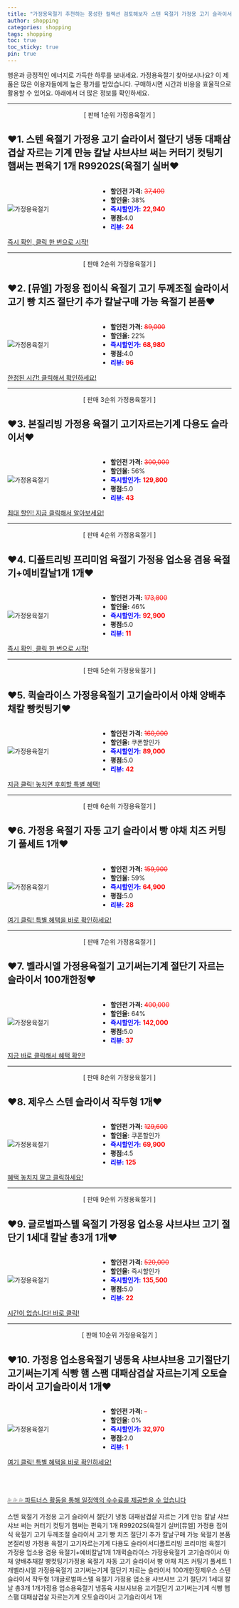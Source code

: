 ```yaml
---
title: "가정용육절기 추천하는 풍성한 컬렉션 검토해보자 스텐 육절기 가정용 고기 슬라이서"
author: shopping
categories: shopping
tags: shopping
toc: true
toc_sticky: true
pin: true
---
```

행운과 긍정적인 에너지로 가득한 하루를 보내세요. 가정용육절기 찾아보시나요? 이 제품은 많은 이용자들에게 높은 평가를 받았습니다. 구매하시면 시간과 비용을 효율적으로 활용할 수 있어요. 아래에서 더 많은 정보를 확인하세요.

---
<p class="toplist" style="margin: 0 auto; display: block; width: fit-content;">[ 판매 1순위 가정용육절기 ]</p>

<h2><strong>❤️1. 스텐 육절기 가정용 고기 슬라이서 절단기 냉동 대패삼겹살 자르는 기계 만능 칼날 샤브샤브 써는 커터기 컷팅기 햄써는 편육기 1개 R99202S(육절기 실버❤️</strong></h2>

<div style="display: flex; align-items: center;">
    <div style="flex: 0.4;">
        <img src="https://thumbnail6.coupangcdn.com/thumbnails/remote/230x230ex/image/vendor_inventory/4157/bee9a258873be00f7fb99df84420e32a5adbac16fb25035e132292da2c2e.jpg" alt="가정용육절기" style="max-width: 100%;">
    </div>
    <div style="flex: 0.6; margin-left: 10px;">
        <ul>
            <li><strong>할인전 가격:</strong> <del style="color: red;">37,400</del></li>
            <li><strong>할인율:</strong> 38%</li>
            <li><span style='color:blue'><strong>즉시할인가:</strong></span> <span style='color:red'><strong>22,940</strong></span></li>
            <li><strong>평점:</strong>4.0</li>
            <li><span style='color:blue'><strong>리뷰:</strong></span> <span style='color:red'><strong>24</strong></span></li>
        </ul>
    </div>
</div>
<div class="center">
    <a href="https://William4Davisa.github.io?lptag=AF9450613&subid=githubio&pageKey=7764404164&traceid=V0-153&itemId=20945422556&vendorItemId=88011677943" class="myButton">
        즉시 확인, 클릭 한 번으로 시작!
    </a>
</div>


---
<p class="toplist" style="margin: 0 auto; display: block; width: fit-content;">[ 판매 2순위 가정용육절기 ]</p>

<h2><strong>❤️2. [뮤엘] 가정용 접이식 육절기 고기 두께조절 슬라이서 고기 빵 치즈 절단기 추가 칼날구매 가능 육절기 본품❤️</strong></h2>

<div style="display: flex; align-items: center;">
    <div style="flex: 0.4;">
        <img src="https://thumbnail9.coupangcdn.com/thumbnails/remote/230x230ex/image/vendor_inventory/821a/a1f7983dd13666295c9a332e523640ea933b2fbbfb3089e232abe5cc42f3.jpg" alt="가정용육절기" style="max-width: 100%;">
    </div>
    <div style="flex: 0.6; margin-left: 10px;">
        <ul>
            <li><strong>할인전 가격:</strong> <del style="color: red;">89,000</del></li>
            <li><strong>할인율:</strong> 22%</li>
            <li><span style='color:blue'><strong>즉시할인가:</strong></span> <span style='color:red'><strong>68,980</strong></span></li>
            <li><strong>평점:</strong>4.0</li>
            <li><span style='color:blue'><strong>리뷰:</strong></span> <span style='color:red'><strong>96</strong></span></li>
        </ul>
    </div>
</div>
<div class="center">
    <a href="https://William4Davisa.github.io?lptag=AF9450613&subid=githubio&pageKey=7675722295&traceid=V0-153&itemId=20488493103&vendorItemId=87343626625" class="myButton">
        한정된 시간! 클릭해서 확인하세요!
    </a>
</div>


---
<p class="toplist" style="margin: 0 auto; display: block; width: fit-content;">[ 판매 3순위 가정용육절기 ]</p>

<h2><strong>❤️3. 본질리빙 가정용 육절기 고기자르는기계 다용도 슬라이서❤️</strong></h2>

<div style="display: flex; align-items: center;">
    <div style="flex: 0.4;">
        <img src="https://thumbnail6.coupangcdn.com/thumbnails/remote/230x230ex/image/vendor_inventory/2c77/fac17ca8e3c679e427f06a71b5e66ca2ba7d19a81afaef3536e9787c5c90.png" alt="가정용육절기" style="max-width: 100%;">
    </div>
    <div style="flex: 0.6; margin-left: 10px;">
        <ul>
            <li><strong>할인전 가격:</strong> <del style="color: red;">300,000</del></li>
            <li><strong>할인율:</strong> 56%</li>
            <li><span style='color:blue'><strong>즉시할인가:</strong></span> <span style='color:red'><strong>129,800</strong></span></li>
            <li><strong>평점:</strong>5.0</li>
            <li><span style='color:blue'><strong>리뷰:</strong></span> <span style='color:red'><strong>43</strong></span></li>
        </ul>
    </div>
</div>
<div class="center">
    <a href="https://William4Davisa.github.io?lptag=AF9450613&subid=githubio&pageKey=7914994740&traceid=V0-153&itemId=21727256319&vendorItemId=88776456666" class="myButton">
        최대 할인! 지금 클릭해서 알아보세요!
    </a>
</div>


---
<p class="toplist" style="margin: 0 auto; display: block; width: fit-content;">[ 판매 4순위 가정용육절기 ]</p>

<h2><strong>❤️4. 디폴트리빙 프리미엄 육절기 가정용 업소용 겸용 육절기+예비칼날1개 1개❤️</strong></h2>

<div style="display: flex; align-items: center;">
    <div style="flex: 0.4;">
        <img src="https://thumbnail8.coupangcdn.com/thumbnails/remote/230x230ex/image/vendor_inventory/9067/60ce941cd381a930a22686dc2f5f4dc2ed6de5c898edee77753290a7cf2b.png" alt="가정용육절기" style="max-width: 100%;">
    </div>
    <div style="flex: 0.6; margin-left: 10px;">
        <ul>
            <li><strong>할인전 가격:</strong> <del style="color: red;">173,800</del></li>
            <li><strong>할인율:</strong> 46%</li>
            <li><span style='color:blue'><strong>즉시할인가:</strong></span> <span style='color:red'><strong>92,900</strong></span></li>
            <li><strong>평점:</strong>5.0</li>
            <li><span style='color:blue'><strong>리뷰:</strong></span> <span style='color:red'><strong>11</strong></span></li>
        </ul>
    </div>
</div>
<div class="center">
    <a href="https://William4Davisa.github.io?lptag=AF9450613&subid=githubio&pageKey=7849962835&traceid=V0-153&itemId=21393586655&vendorItemId=88450269641" class="myButton">
        즉시 확인, 클릭 한 번으로 시작!
    </a>
</div>


---
<p class="toplist" style="margin: 0 auto; display: block; width: fit-content;">[ 판매 5순위 가정용육절기 ]</p>

<h2><strong>❤️5. 퀵슬라이스 가정용육절기 고기슬라이서 야채 양배추채칼 빵컷팅기❤️</strong></h2>

<div style="display: flex; align-items: center;">
    <div style="flex: 0.4;">
        <img src="https://thumbnail9.coupangcdn.com/thumbnails/remote/230x230ex/image/vendor_inventory/b0d1/c3c870a53e190f3e9e5be9f37987db94b2a51db4b3b078ee7acb7768df7e.png" alt="가정용육절기" style="max-width: 100%;">
    </div>
    <div style="flex: 0.6; margin-left: 10px;">
        <ul>
            <li><strong>할인전 가격:</strong> <del style="color: red;">160,000</del></li>
            <li><strong>할인율:</strong> 쿠폰할인가</li>
            <li><span style='color:blue'><strong>즉시할인가:</strong></span> <span style='color:red'><strong>89,000</strong></span></li>
            <li><strong>평점:</strong>5.0</li>
            <li><span style='color:blue'><strong>리뷰:</strong></span> <span style='color:red'><strong>42</strong></span></li>
        </ul>
    </div>
</div>
<div class="center">
    <a href="https://William4Davisa.github.io?lptag=AF9450613&subid=githubio&pageKey=7905664056&traceid=V0-153&itemId=21678713999&vendorItemId=88728874147" class="myButton">
        지금 클릭! 놓치면 후회할 특별 혜택!
    </a>
</div>


---
<p class="toplist" style="margin: 0 auto; display: block; width: fit-content;">[ 판매 6순위 가정용육절기 ]</p>

<h2><strong>❤️6. 가정용 육절기 자동 고기 슬라이서 빵 야채 치즈 커팅기 풀세트 1개❤️</strong></h2>

<div style="display: flex; align-items: center;">
    <div style="flex: 0.4;">
        <img src="https://thumbnail8.coupangcdn.com/thumbnails/remote/230x230ex/image/vendor_inventory/2386/c6c97db04a4af1fc94f8488aa997bc071c84edcb23e73b45935296ded328.jpg" alt="가정용육절기" style="max-width: 100%;">
    </div>
    <div style="flex: 0.6; margin-left: 10px;">
        <ul>
            <li><strong>할인전 가격:</strong> <del style="color: red;">159,900</del></li>
            <li><strong>할인율:</strong> 59%</li>
            <li><span style='color:blue'><strong>즉시할인가:</strong></span> <span style='color:red'><strong>64,900</strong></span></li>
            <li><strong>평점:</strong>5.0</li>
            <li><span style='color:blue'><strong>리뷰:</strong></span> <span style='color:red'><strong>28</strong></span></li>
        </ul>
    </div>
</div>
<div class="center">
    <a href="https://William4Davisa.github.io?lptag=AF9450613&subid=githubio&pageKey=7114380894&traceid=V0-153&itemId=17794777943&vendorItemId=84958855032" class="myButton">
        여기 클릭! 특별 혜택을 바로 확인하세요!
    </a>
</div>


---
<p class="toplist" style="margin: 0 auto; display: block; width: fit-content;">[ 판매 7순위 가정용육절기 ]</p>

<h2><strong>❤️7. 벨라시엘 가정용육절기 고기써는기계 절단기 자르는 슬라이서 100개한정❤️</strong></h2>

<div style="display: flex; align-items: center;">
    <div style="flex: 0.4;">
        <img src="https://thumbnail8.coupangcdn.com/thumbnails/remote/230x230ex/image/vendor_inventory/32a2/fb418083f01e2ad9b5510b194cf0bb0d18da3d5bd7ed21dce74755952acc.png" alt="가정용육절기" style="max-width: 100%;">
    </div>
    <div style="flex: 0.6; margin-left: 10px;">
        <ul>
            <li><strong>할인전 가격:</strong> <del style="color: red;">400,000</del></li>
            <li><strong>할인율:</strong> 64%</li>
            <li><span style='color:blue'><strong>즉시할인가:</strong></span> <span style='color:red'><strong>142,000</strong></span></li>
            <li><strong>평점:</strong>5.0</li>
            <li><span style='color:blue'><strong>리뷰:</strong></span> <span style='color:red'><strong>37</strong></span></li>
        </ul>
    </div>
</div>
<div class="center">
    <a href="https://William4Davisa.github.io?lptag=AF9450613&subid=githubio&pageKey=7858631923&traceid=V0-153&itemId=21439220318&vendorItemId=88493870278" class="myButton">
        지금 바로 클릭해서 혜택 확인!
    </a>
</div>


---
<p class="toplist" style="margin: 0 auto; display: block; width: fit-content;">[ 판매 8순위 가정용육절기 ]</p>

<h2><strong>❤️8. 제우스 스텐 슬라이서 작두형 1개❤️</strong></h2>

<div style="display: flex; align-items: center;">
    <div style="flex: 0.4;">
        <img src="https://thumbnail7.coupangcdn.com/thumbnails/remote/230x230ex/image/retail/images/2020/08/11/15/6/2655a503-88dc-410c-93f7-78194e437683.jpg" alt="가정용육절기" style="max-width: 100%;">
    </div>
    <div style="flex: 0.6; margin-left: 10px;">
        <ul>
            <li><strong>할인전 가격:</strong> <del style="color: red;">129,600</del></li>
            <li><strong>할인율:</strong> 쿠폰할인가</li>
            <li><span style='color:blue'><strong>즉시할인가:</strong></span> <span style='color:red'><strong>69,900</strong></span></li>
            <li><strong>평점:</strong>4.5</li>
            <li><span style='color:blue'><strong>리뷰:</strong></span> <span style='color:red'><strong>125</strong></span></li>
        </ul>
    </div>
</div>
<div class="center">
    <a href="https://William4Davisa.github.io?lptag=AF9450613&subid=githubio&pageKey=1973394465&traceid=V0-153&itemId=3356538053&vendorItemId=71343292756" class="myButton">
        혜택 놓치지 말고 클릭하세요!
    </a>
</div>


---
<p class="toplist" style="margin: 0 auto; display: block; width: fit-content;">[ 판매 9순위 가정용육절기 ]</p>

<h2><strong>❤️9. 글로벌파스텔 육절기 가정용 업소용 샤브샤브 고기 절단기 1세대 칼날 총3개 1개❤️</strong></h2>

<div style="display: flex; align-items: center;">
    <div style="flex: 0.4;">
        <img src="https://thumbnail9.coupangcdn.com/thumbnails/remote/230x230ex/image/vendor_inventory/3539/4371188d179aa573ca9a31c4e5692fd86f0cc0928489c35d95f35b10ec7d.jpg" alt="가정용육절기" style="max-width: 100%;">
    </div>
    <div style="flex: 0.6; margin-left: 10px;">
        <ul>
            <li><strong>할인전 가격:</strong> <del style="color: red;">520,000</del></li>
            <li><strong>할인율:</strong> 즉시할인가</li>
            <li><span style='color:blue'><strong>즉시할인가:</strong></span> <span style='color:red'><strong>135,500</strong></span></li>
            <li><strong>평점:</strong>5.0</li>
            <li><span style='color:blue'><strong>리뷰:</strong></span> <span style='color:red'><strong>22</strong></span></li>
        </ul>
    </div>
</div>
<div class="center">
    <a href="https://William4Davisa.github.io?lptag=AF9450613&subid=githubio&pageKey=7945627229&traceid=V0-153&itemId=21904537456&vendorItemId=88952538983" class="myButton">
        시간이 없습니다! 바로 클릭!
    </a>
</div>


---
<p class="toplist" style="margin: 0 auto; display: block; width: fit-content;">[ 판매 10순위 가정용육절기 ]</p>

<h2><strong>❤️10. 가정용 업소용육절기 냉동육 샤브샤브용 고기절단기 고기써는기계 식빵 햄 스팸 대패삼겹살 자르는기계 오토슬라이서 고기슬라이서 1개❤️</strong></h2>

<div style="display: flex; align-items: center;">
    <div style="flex: 0.4;">
        <img src="https://thumbnail6.coupangcdn.com/thumbnails/remote/230x230ex/image/vendor_inventory/b358/e24e933bff96bfd6ae194d3f690e6184beb3e7e3466728d1b39b692c136b.jpg" alt="가정용육절기" style="max-width: 100%;">
    </div>
    <div style="flex: 0.6; margin-left: 10px;">
        <ul>
            <li><strong>할인전 가격:</strong> <del style="color: red;">-</del></li>
            <li><strong>할인율:</strong> 0%</li>
            <li><span style='color:blue'><strong>즉시할인가:</strong></span> <span style='color:red'><strong>32,970</strong></span></li>
            <li><strong>평점:</strong>2.0</li>
            <li><span style='color:blue'><strong>리뷰:</strong></span> <span style='color:red'><strong>1</strong></span></li>
        </ul>
    </div>
</div>
<div class="center">
    <a href="https://William4Davisa.github.io?lptag=AF9450613&subid=githubio&pageKey=5815462706&traceid=V0-153&itemId=10019985729&vendorItemId=88431814714" class="myButton">
        여기 클릭! 특별 혜택을 바로 확인하세요!
    </a>
</div>

<br><br><br>[💦 💦 💦 파트너스 활동을 통해 일정액의 수수료를 제공받을 수 있습니다](https://link.coupang.com/a/bcpT2c)<br><br>스텐 육절기 가정용 고기 슬라이서 절단기 냉동 대패삼겹살 자르는 기계 만능 칼날 샤브샤브 써는 커터기 컷팅기 햄써는 편육기 1개 R99202S(육절기 실버[뮤엘] 가정용 접이식 육절기 고기 두께조절 슬라이서 고기 빵 치즈 절단기 추가 칼날구매 가능 육절기 본품본질리빙 가정용 육절기 고기자르는기계 다용도 슬라이서디폴트리빙 프리미엄 육절기 가정용 업소용 겸용 육절기+예비칼날1개 1개퀵슬라이스 가정용육절기 고기슬라이서 야채 양배추채칼 빵컷팅기가정용 육절기 자동 고기 슬라이서 빵 야채 치즈 커팅기 풀세트 1개벨라시엘 가정용육절기 고기써는기계 절단기 자르는 슬라이서 100개한정제우스 스텐 슬라이서 작두형 1개글로벌파스텔 육절기 가정용 업소용 샤브샤브 고기 절단기 1세대 칼날 총3개 1개가정용 업소용육절기 냉동육 샤브샤브용 고기절단기 고기써는기계 식빵 햄 스팸 대패삼겹살 자르는기계 오토슬라이서 고기슬라이서 1개